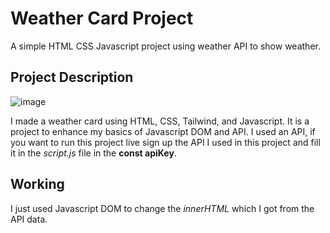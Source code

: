 # Weather Card Project
A simple HTML CSS Javascript project using weather API to show weather.

## Project Description

![image](https://github.com/devil-1964/weatherCardProject/assets/98086933/e5c255bb-488b-49ce-9c55-84812bc827a4)

I made a weather card using HTML, CSS, Tailwind, and Javascript. It is a project to enhance my basics of Javascript DOM and API. I used an API, if you want to run this project live sign up the API I used in this project and fill it in the *script.js* file in the **const apiKey**.

## Working
I just used Javascript DOM to change the *innerHTML* which I got from the API data.

